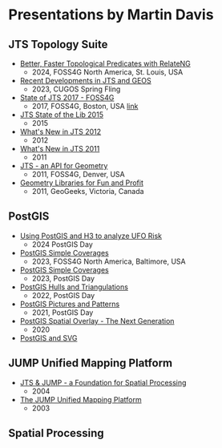 # Presentations by Martin Davis

## JTS Topology Suite

* [Better, Faster Topological Predicates with RelateNG](jts/Better_Faster_Topo_Predicates_with_RelateNG.pdf)
  * 2024, FOSS4G North America, St. Louis, USA
* [Recent Developments in JTS and GEOS](jts/Recent_Development_in_JTS_and_GEOS.pdf)
  * 2023, CUGOS Spring Fling
* [State of JTS 2017 - FOSS4G](jts/State_of_JTS_2017_FOSS4G.pdf)
  * 2017, FOSS4G, Boston, USA [link](https://2017.foss4g.org/post_conference/State-of-JTS.pdf)
* [JTS State of the Lib 2015](jts/JTS_State_of_the_Lib_2015.pdf)
  * 2015
* [What's New in JTS 2012](jts/Whats_New_in_JTS_2012.pdf)
  * 2012 
* [What's New in JTS 2011](jts/Whats_New_in_JTS_2011.pdf)
  * 2011
* [JTS - an API for Geometry](jts/JTS_API_for_Geometry.pdf)
  * 2011, FOSS4G, Denver, USA
* [Geometry Libraries for Fun and Profit](Geometry_Libraries_for_Fun_and_Profit.pdf)
  * 2011, GeoGeeks, Victoria, Canada

## PostGIS

* [Using PostGIS and H3 to analyze UFO Risk](PostGIS_H3_UFO_Risk.pdf)
  * 2024 PostGIS Day 
* [PostGIS Simple Coverages](PostGIS_Simple_Coverages_FOSS4GNA2023.pdf)
  * 2023, FOSS4G North America, Baltimore, USA
* [PostGIS Simple Coverages](PostGIS_Simple_Coverages_PGDay2023.pdf)
  * 2023, PostGIS Day
* [PostGIS Hulls and Triangulations](PostGIS_Hulls_and_Triangulations.pdf)
  * 2022, PostGIS Day 
* [PostGIS Pictures and Patterns](PostGIS_Pictures_and_Patterns.pdf)
  * 2021, PostGIS Day 
* [PostGIS Spatial Overlay - The Next Generation](PostGIS_Spatial_Overlay_Next_Generation.pdf)
  * 2020 
* [PostGIS and SVG](PostGIS_and_SVG.pdf)

## JUMP Unified Mapping Platform

* [JTS & JUMP - a Foundation for Spatial Processing](JTS_JUMP_Foundation_Spatial_Processing.pdf)
  * 2004
* [The JUMP Unified Mapping Platform](JUMP_Overview.pdf)
  * 2003

## Spatial Processing



